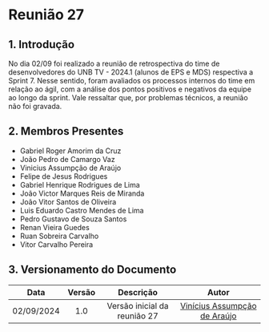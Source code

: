 # Reunião 27

## 1. Introdução

No dia 02/09 foi realizado a reunião de retrospectiva do time de desenvolvedores do UNB TV - 2024.1 (alunos de EPS e MDS) respectiva a Sprint 7. Nesse sentido, foram avaliados os processos internos do time em relação ao ágil, com a análise dos pontos positivos e negativos da equipe ao longo da sprint. Vale ressaltar que, por problemas técnicos, a reunião não foi gravada.

## 2. Membros Presentes

  - Gabriel Roger Amorim da Cruz
  - João Pedro de Camargo Vaz
  - Vinicius Assumpção de Araújo
  - Felipe de Jesus Rodrigues
  - Gabriel Henrique Rodrigues de Lima
  - João Victor Marques Reis de Miranda
  - João Vitor Santos de Oliveira
  - Luis Eduardo Castro Mendes de Lima
  - Pedro Gustavo de Souza Santos
  - Renan Vieira Guedes
  - Ruan Sobreira Carvalho
  - Vitor Carvalho Pereira

## 3. Versionamento do Documento

| Data | Versão | Descrição | Autor |
| :-----: | :-------------: | :---------------: | :-: |
| 02/09/2024 | 1.0 | Versão inicial da reunião 27 | [Vinícius Assumpção de Araújo](https://github.com/Viniman27) |
